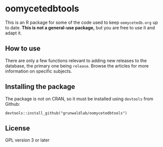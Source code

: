 oomycetedbtools
===============

This is an R package for some of the code used to keep `oomycetedb.org`
up to date. **This is not a general-use package,** but you are free to
use it and adapt it.

How to use
----------

There are only a few functions relevant to adding new releases to the
database, the primary one being `release`. Browse the articles for more
information on specific subjects.

Installing the package
----------------------

The package is not on CRAN, so it must be installed using `devtools`
from Github:

    devtools::install_github("grunwaldlab/oomycetedbtools")

License
-------

GPL version 3 or later
